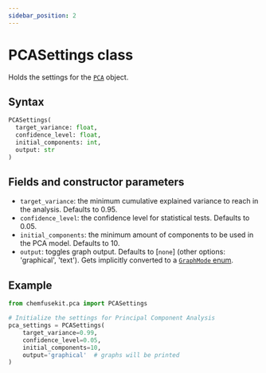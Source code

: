 ```yaml
---
sidebar_position: 2
---
```


# PCASettings class

Holds the settings for the [`PCA`](./pca.md) object.

## Syntax

```python
PCASettings(
  target_variance: float,
  confidence_level: float,
  initial_components: int,
  output: str 
)
```

## Fields and constructor parameters

- `target_variance`: the minimum cumulative explained variance to reach in the analysis.
  Defaults to 0.95.
- `confidence_level`: the confidence level for statistical tests. Defaults to 0.05.
- `initial_components`: the minimum amount of components to be used in the PCA model.
  Defaults to 10.
- `output`: toggles graph output. Defaults to [`none`] (other options: 'graphical', 'text'). Gets implicitly converted to a [`GraphMode` enum](../utils/graphmode.md).

## Example

```python
from chemfusekit.pca import PCASettings

# Initialize the settings for Principal Component Analysis
pca_settings = PCASettings(
    target_variance=0.99,
    confidence_level=0.05,
    initial_components=10,
    output='graphical'  # graphs will be printed
)
```